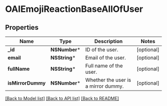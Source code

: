 # OAIEmojiReactionBaseAllOfUser

## Properties
Name | Type | Description | Notes
------------ | ------------- | ------------- | -------------
**_id** | **NSNumber*** | ID of the user.  | [optional] 
**email** | **NSString*** | Email of the user.  | [optional] 
**fullName** | **NSString*** | Full name of the user.  | [optional] 
**isMirrorDummy** | **NSNumber*** | Whether the user is a mirror dummy.  | [optional] 

[[Back to Model list]](../README.md#documentation-for-models) [[Back to API list]](../README.md#documentation-for-api-endpoints) [[Back to README]](../README.md)


